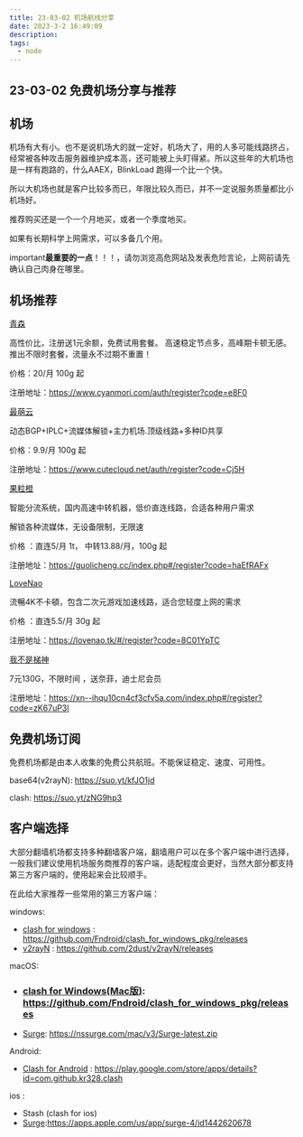 ```yaml
---
title: 23-03-02 机场航线分享
date: 2023-3-2 16:49:09
description: 
tags:
  - node
---
```


## 23-03-02 免费机场分享与推荐



## 机场

机场有大有小。也不是说机场大的就一定好，机场大了，用的人多可能线路挤占，经常被各种攻击服务器维护成本高，还可能被上头盯得紧。所以这些年的大机场也是一样有跑路的，什么AAEX，BlinkLoad 跑得一个比一个快。

所以大机场也就是客户比较多而已，年限比较久而已，并不一定说服务质量都比小机场好。

推荐购买还是一个一个月地买，或者一个季度地买。

如果有长期科学上网需求，可以多备几个用。

important**最重要的一点**！！！，请勿浏览高危网站及发表危险言论，上网前请先确认自己肉身在哪里。



## 机场推荐

[青森](https://www.cyanmori.com/auth/register?code=e8F0)

高性价比，注册送1元余额，免费试用套餐。
高速稳定节点多，高峰期卡顿无感。推出不限时套餐，流量永不过期不重置！

价格：20/月 100g 起

注册地址：https://www.cyanmori.com/auth/register?code=e8F0



[最萌云](https://www.cutecloud.net/auth/register?code=Cj5H)

动态BGP+IPLC+流媒体解锁+主力机场.顶级线路+多种ID共享

价格：9.9/月 100g 起

注册地址：https://www.cutecloud.net/auth/register?code=Cj5H



[果粒橙](https://guolicheng.cc/index.php#/register?code=haEfRAFx)

智能分流系统，国内高速中转机器，低价直连线路，合适各种用户需求

解锁各种流媒体，无设备限制，无限速

价格 ：直连5/月 1t， 中转13.88/月，100g 起 

注册地址：https://guolicheng.cc/index.php#/register?code=haEfRAFx



[LoveNao](https://lovenao.tk/#/register?code=8C01YpTC)

流暢4K不卡頓，包含二次元游戏加速线路，适合您轻度上网的需求

价格 ：直连5.5/月 30g 起 

注册地址：https://lovenao.tk/#/register?code=8C01YpTC



[我不是梯神](https://xn--ihqu10cn4cf3cfv5a.com/index.php#/register?code=zK67uP3l)

7元130G，不限时间 ，送奈菲，迪士尼会员

注册地址：https://xn--ihqu10cn4cf3cfv5a.com/index.php#/register?code=zK67uP3l



## 免费机场订阅

免费机场都是由本人收集的免费公共航班。不能保证稳定、速度、可用性。

base64(v2rayN): https://suo.yt/kfJO1jd

clash: https://suo.yt/zNG9hp3



## 客户端选择

大部分翻墙机场都支持多种翻墙客户端，翻墙用户可以在多个客户端中进行选择，一般我们建议使用机场服务商推荐的客户端，适配程度会更好，当然大部分都支持第三方客户端的，使用起来会比较顺手。

在此给大家推荐一些常用的第三方客户端：

windows:

- [clash for windows](https://github.com/Fndroid/clash_for_windows_pkg/releases) : https://github.com/Fndroid/clash_for_windows_pkg/releases
- [v2rayN](https://github.com/2dust/v2rayN/releases) : https://github.com/2dust/v2rayN/releases

macOS:

- ### [clash for Windows(Mac版)](https://github.com/Fndroid/clash_for_windows_pkg/releases): https://github.com/Fndroid/clash_for_windows_pkg/releases

- [Surge](https://nssurge.com/mac/v3/Surge-latest.zip): https://nssurge.com/mac/v3/Surge-latest.zip

Android:

- [Clash for Android](https://play.google.com/store/apps/details?id=com.github.kr328.clash) : https://play.google.com/store/apps/details?id=com.github.kr328.clash

ios :

- Stash (clash for ios) 
- [Surge](https://apps.apple.com/us/app/surge-4/id1442620678):https://apps.apple.com/us/app/surge-4/id1442620678